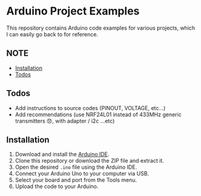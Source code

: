 # Arduino Project Examples

This repository contains Arduino code examples for various projects, which I can easily go back to for reference.

## NOTE
- [Installation](#installation)
- [Todos](#todos)

## Todos
- Add instructions to source codes (PINOUT, VOLTAGE, etc...)
- Add recommendations (use NRF24L01 instead of 433MHz generic transmitters 😞, with adapter / i2c ...etc)

## Installation

1. Download and install the [Arduino IDE](https://www.arduino.cc/en/software).
2. Clone this repository or download the ZIP file and extract it.
3. Open the desired `.ino` file using the Arduino IDE.
4. Connect your Arduino Uno to your computer via USB.
5. Select your board and port from the Tools menu.
6. Upload the code to your Arduino.
